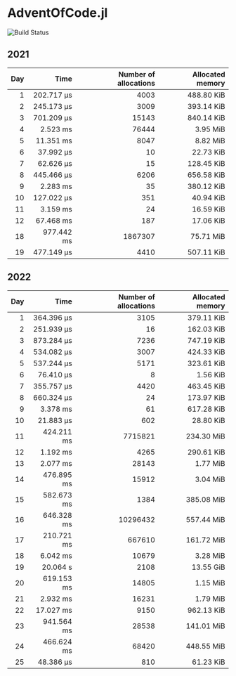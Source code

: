 # AdventOfCode.jl 
 
  ![Build Status](https://github.com/FrederikSchnack/AdventOfCode.jl/actions/workflows/CI.yml/badge.svg?branch=main)
  
## 2021
| Day | Time | Number of allocations | Allocated memory |
|----:|-----:|----------------------:|-----------------:|
| 1 | 202.717 μs | 4003| 488.80 KiB |
| 2 | 245.173 μs | 3009| 393.14 KiB |
| 3 | 701.209 μs | 15143| 840.14 KiB |
| 4 | 2.523 ms | 76444| 3.95 MiB |
| 5 | 11.351 ms | 8047| 8.82 MiB |
| 6 | 37.992 μs | 10| 22.73 KiB |
| 7 | 62.626 μs | 15| 128.45 KiB |
| 8 | 445.466 μs | 6206| 656.58 KiB |
| 9 | 2.283 ms | 35| 380.12 KiB |
| 10 | 127.022 μs | 351| 40.94 KiB |
| 11 | 3.159 ms | 24| 16.59 KiB |
| 12 | 67.468 ms | 187| 17.06 KiB |
| 18 | 977.442 ms | 1867307| 75.71 MiB |
| 19 | 477.149 μs | 4410| 507.11 KiB |

## 2022
| Day | Time | Number of allocations | Allocated memory |
|----:|-----:|----------------------:|-----------------:|
| 1 | 364.396 μs | 3105| 379.11 KiB |
| 2 | 251.939 μs | 16| 162.03 KiB |
| 3 | 873.284 μs | 7236| 747.19 KiB |
| 4 | 534.082 μs | 3007| 424.33 KiB |
| 5 | 537.244 μs | 5171| 323.61 KiB |
| 6 | 76.410 μs | 8| 1.56 KiB |
| 7 | 355.757 μs | 4420| 463.45 KiB |
| 8 | 660.324 μs | 24| 173.97 KiB |
| 9 | 3.378 ms | 61| 617.28 KiB |
| 10 | 21.883 μs | 602| 28.80 KiB |
| 11 | 424.211 ms | 7715821| 234.30 MiB |
| 12 | 1.192 ms | 4265| 290.61 KiB |
| 13 | 2.077 ms | 28143| 1.77 MiB |
| 14 | 476.895 ms | 15912| 3.04 MiB |
| 15 | 582.673 ms | 1384| 385.08 MiB |
| 16 | 646.328 ms | 10296432| 557.44 MiB |
| 17 | 210.721 ms | 667610| 161.72 MiB |
| 18 | 6.042 ms | 10679| 3.28 MiB |
| 19 | 20.064 s | 2108| 13.55 GiB |
| 20 | 619.153 ms | 14805| 1.15 MiB |
| 21 | 2.932 ms | 16231| 1.79 MiB |
| 22 | 17.027 ms | 9150| 962.13 KiB |
| 23 | 941.564 ms | 28538| 141.01 MiB |
| 24 | 466.624 ms | 68420| 448.55 MiB |
| 25 | 48.386 μs | 810| 61.23 KiB |
